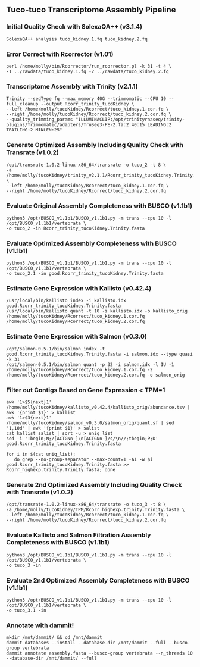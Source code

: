 ## Tuco-tuco Transcriptome Assembly Pipeline 

### Initial Quality Check with SolexaQA++ (v3.1.4)

```
SolexaQA++ analysis tuco_kidney.1.fq tuco_kidney.2.fq
```
### Error Correct with Rcorrector (v1.01)
```
perl /home/molly/bin/Rcorrector/run_rcorrector.pl -k 31 -t 4 \
-1 ../rawdata/tuco_kidney.1.fq -2 ../rawdata/tuco_kidney.2.fq
```
### Transcriptome Assembly with Trinity (v2.1.1) 
```
Trinity --seqType fq --max_memory 40G --trimmomatic --CPU 10 --full_cleanup --output Rcorr_trinity_tucoKidney \
--left /home/molly/tucoKidney/Rcorrect/tuco_kidney.1.cor.fq \
--right /home/molly/tucoKidney/Rcorrect/tuco_kidney.2.cor.fq \
--quality_trimming_params "ILLUMINACLIP:/opt/trinityrnaseq/trinity-plugins/Trimmomatic/adapters/TruSeq3-PE-2.fa:2:40:15 LEADING:2 TRAILING:2 MINLEN:25"
``` 
### Generate Optimized Assembly Including Quality Check with Transrate (v1.0.2)
```
/opt/transrate-1.0.2-linux-x86_64/transrate -o tuco_2 -t 8 \
-a /home/molly/tucoKidney/trinity_v2.1.1/Rcorr_trinity_tucoKidney.Trinity.fasta \
--left /home/molly/tucoKidney/Rcorrect/tuco_kidney.1.cor.fq \
--right /home/molly/tucoKidney/Rcorrect/tuco_kidney.2.cor.fq  
```
### Evaluate Original Assembly Completeness with BUSCO (v1.1b1)
```
python3 /opt/BUSCO_v1.1b1/BUSCO_v1.1b1.py -m trans --cpu 10 -l /opt/BUSCO_v1.1b1/vertebrata \
-o tuco_2 -in Rcorr_trinity_tucoKidney.Trinity.fasta
```
### Evaluate Optimized Assembly Completeness with BUSCO (v1.1b1)
```
python3 /opt/BUSCO_v1.1b1/BUSCO_v1.1b1.py -m trans --cpu 10 -l /opt/BUSCO_v1.1b1/vertebrata \
-o tuco_2.1 -in good.Rcorr_trinity_tucoKidney.Trinity.fasta
```
### Estimate Gene Expression with Kallisto (v0.42.4) 
```
/usr/local/bin/kallisto index -i kallisto.idx good.Rcorr_trinity_tucoKidney.Trinity.fasta
/usr/local/bin/kallisto quant -t 10 -i kallisto.idx -o kallisto_orig /home/molly/tucoKidney/Rcorrect/tuco_kidney.1.cor.fq /home/molly/tucoKidney/Rcorrect/tuco_kidney.2.cor.fq
```
### Estimate Gene Expression with Salmon (v0.3.0)
```
/opt/salmon-0.5.1/bin/salmon index -t good.Rcorr_trinity_tucoKidney.Trinity.fasta -i salmon.idx --type quasi -k 31
/opt/salmon-0.5.1/bin/salmon quant -p 32 -i salmon.idx -l IU -1 /home/molly/tucoKidney/Rcorrect/tuco_kidney.1.cor.fq -2 /home/molly/tucoKidney/Rcorrect/tuco_kidney.2.cor.fq -o salmon_orig
```
### Filter out Contigs Based on Gene Expression < TPM=1 
```
awk '1>$5{next}1' /home/molly/tucoKidney/kallisto_v0.42.4/kallisto_orig/abundance.tsv | awk '{print $1}' > kallist
awk '1>$3{next}1' /home/molly/tucoKidney/salmon_v0.3.0/salmon_orig/quant.sf | sed  '1,10d' | awk '{print $1}' > salist
cat kallist salist | sort -u > uniq_list
sed -i ':begin;N;/[ACTGNn-]\n[ACTGNn-]/s/\n//;tbegin;P;D' good.Rcorr_trinity_tucoKidney.Trinity.fasta

for i in $(cat uniq_list);
   do grep --no-group-separator --max-count=1 -A1 -w $i good.Rcorr_trinity_tucoKidney.Trinity.fasta >> Rcorr_highexp.trinity.Trinity.fasta; done
```

### Generate 2nd Optimized Assembly Including Quality Check with Transrate (v1.0.2)
```
/opt/transrate-1.0.2-linux-x86_64/transrate -o tuco_3 -t 8 \
-a /home/molly/tucoKidney/TPM/Rcorr_highexp.trinity.Trinity.fasta \
--left /home/molly/tucoKidney/Rcorrect/tuco_kidney.1.cor.fq \
--right /home/molly/tucoKidney/Rcorrect/tuco_kidney.2.cor.fq  

```

### Evaluate Kallisto and Salmon Filtration Assembly Completeness with BUSCO (v1.1b1)
```
python3 /opt/BUSCO_v1.1b1/BUSCO_v1.1b1.py -m trans --cpu 10 -l /opt/BUSCO_v1.1b1/vertebrata \
-o tuco_3 -in
```
### Evaluate 2nd Optimized Assembly Completeness with BUSCO (v1.1b1)
```
python3 /opt/BUSCO_v1.1b1/BUSCO_v1.1b1.py -m trans --cpu 10 -l /opt/BUSCO_v1.1b1/vertebrata \
-o tuco_3.1 -in
```
### Annotate with dammit!
```
mkdir /mnt/dammit/ && cd /mnt/dammit
dammit databases --install --database-dir /mnt/dammit --full --busco-group vertebrata
dammit annotate assembly.fasta --busco-group vertebrata --n_threads 10 --database-dir /mnt/dammit/ --full
```

